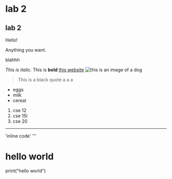 # lab 2
## lab 2
Hello!

Anything you want.


blahhh

*This is italic.*
This is **bold**
[this website](https://janayagarcia.github.io/cse15l-lab-reports/index.html)
![this is an image of a dog](https://hips.hearstapps.com/hmg-prod.s3.amazonaws.com/images/dog-puppy-on-garden-royalty-free-image-1586966191.jpg?crop=1.00xw:0.669xh;0,0.190xh&resize=1200:*)
> This is a black quote
> a
> a
> a

* eggs
* milk
* cereal

1. cse 12
2. cse 15l
3. cse 20

-----------------------------
'inline code'
'''
# hello world
print("hello world")
